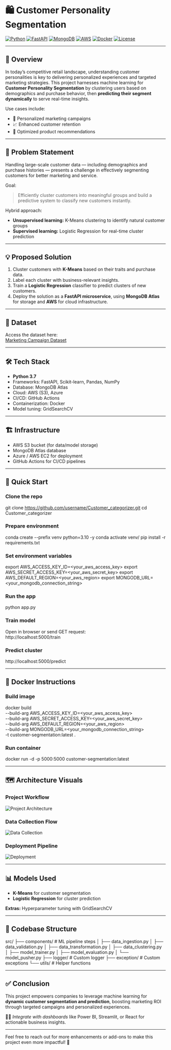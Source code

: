 # 🛍️ Customer Personality Segmentation

[![Python](https://img.shields.io/badge/python-3.7-blue?logo=python&logoColor=white)](https://www.python.org/)
[![FastAPI](https://img.shields.io/badge/FastAPI-009688?logo=fastapi&logoColor=white)](https://fastapi.tiangolo.com/)
[![MongoDB](https://img.shields.io/badge/MongoDB-47A248?logo=mongodb&logoColor=white)](https://www.mongodb.com/)
[![AWS](https://img.shields.io/badge/AWS-232F3E?logo=amazon-aws&logoColor=white)](https://aws.amazon.com/)
[![Docker](https://img.shields.io/badge/Docker-2496ED?logo=docker&logoColor=white)](https://www.docker.com/)
[![License](https://img.shields.io/badge/license-MIT-green)](LICENSE)

---

## 📌 Overview  
In today’s competitive retail landscape, understanding customer personalities is key to delivering personalized experiences and targeted marketing strategies. This project harnesses machine learning for **Customer Personality Segmentation** by clustering users based on demographics and purchase behavior, then **predicting their segment dynamically** to serve real-time insights.

Use cases include:  
- 🎯 Personalized marketing campaigns  
- 📈 Enhanced customer retention  
- 🚀 Optimized product recommendations  

---

## 🎯 Problem Statement  
Handling large-scale customer data — including demographics and purchase histories — presents a challenge in effectively segmenting customers for better marketing and service.

Goal:  
> Efficiently cluster customers into meaningful groups and build a predictive system to classify new customers instantly.

Hybrid approach:  
- **Unsupervised learning:** K-Means clustering to identify natural customer groups  
- **Supervised learning:** Logistic Regression for real-time cluster prediction  

---

## 💡 Proposed Solution  
1. Cluster customers with **K-Means** based on their traits and purchase data.  
2. Label each cluster with business-relevant insights.  
3. Train a **Logistic Regression** classifier to predict clusters of new customers.  
4. Deploy the solution as a **FastAPI microservice**, using **MongoDB Atlas** for storage and **AWS** for cloud infrastructure.

---

## 📂 Dataset  
Access the dataset here:  
[Marketing Campaign Dataset](https://github.com/entbappy/Branching-tutorial/blob/master/marketing_campaign.zip)  

---

## 🛠 Tech Stack  
- **Python 3.7**  
- Frameworks: FastAPI, Scikit-learn, Pandas, NumPy  
- Database: MongoDB Atlas  
- Cloud: AWS (S3), Azure  
- CI/CD: GitHub Actions  
- Containerization: Docker  
- Model tuning: GridSearchCV  

---

## 🏗 Infrastructure  
- AWS S3 bucket (for data/model storage)  
- MongoDB Atlas database  
- Azure / AWS EC2 for deployment  
- GitHub Actions for CI/CD pipelines  

---

## 🚀 Quick Start

### Clone the repo  
git clone https://github.com/username/Customer_categorizer.git
cd Customer_categorizer


### Prepare environment  
conda create --prefix venv python=3.10 -y
conda activate venv/
pip install -r requirements.txt


### Set environment variables  
export AWS_ACCESS_KEY_ID=<your_aws_access_key>
export AWS_SECRET_ACCESS_KEY=<your_aws_secret_key>
export AWS_DEFAULT_REGION=<your_aws_region>
export MONGODB_URL=<your_mongodb_connection_string>


### Run the app  
python app.py


### Train model  
Open in browser or send GET request:  
http://localhost:5000/train


### Predict cluster  
http://localhost:5000/predict


---

## 🐳 Docker Instructions

### Build image  
 docker build \
   --build-arg AWS_ACCESS_KEY_ID=<your_aws_access_key> \
   --build-arg AWS_SECRET_ACCESS_KEY=<your_aws_secret_key> \
   --build-arg AWS_DEFAULT_REGION=<your_aws_region> \
   --build-arg MONGODB_URL=<your_mongodb_connection_string> \
   -t customer-segmentation:latest .



### Run container  
docker run -d -p 5000:5000 customer-segmentation:latest


---

## 🗺️ Architecture Visuals

### Project Workflow  
![Project Architecture](https://user-images.githubusercontent.com/71321529/192722336-54016f79-89ef-4c8c-9d71-a6e91ebab03f.jpeg)

### Data Collection Flow  
![Data Collection](https://user-images.githubusercontent.com/71321529/192721926-de265f9b-f301-4943-ac7d-948bff7be9a0.jpeg)

### Deployment Pipeline  
![Deployment](https://user-images.githubusercontent.com/104005791/199660875-c8e63457-432a-44cb-8a95-800870f3da15.png)

---

## 📊 Models Used  
- **K-Means** for customer segmentation  
- **Logistic Regression** for cluster prediction  

**Extras:** Hyperparameter tuning with GridSearchCV

---

## 📁 Codebase Structure  

src/
├── components/ # ML pipeline steps
│ ├── data_ingestion.py
│ ├── data_validation.py
│ ├── data_transformation.py
│ ├── data_clustering.py
│ ├── model_trainer.py
│ ├── model_evaluation.py
│ └── model_pusher.py
├── logger/ # Custom logger
├── exception/ # Custom exceptions
└── utils/ # Helper functions


---

## ✅ Conclusion  
This project empowers companies to leverage machine learning for **dynamic customer segmentation and prediction**, boosting marketing ROI through targeted campaigns and personalized experiences.

👩‍💻 *Integrate with dashboards* like Power BI, Streamlit, or React for actionable business insights.

---

Feel free to reach out for more enhancements or add-ons to make this project even more impactful! 🚀


